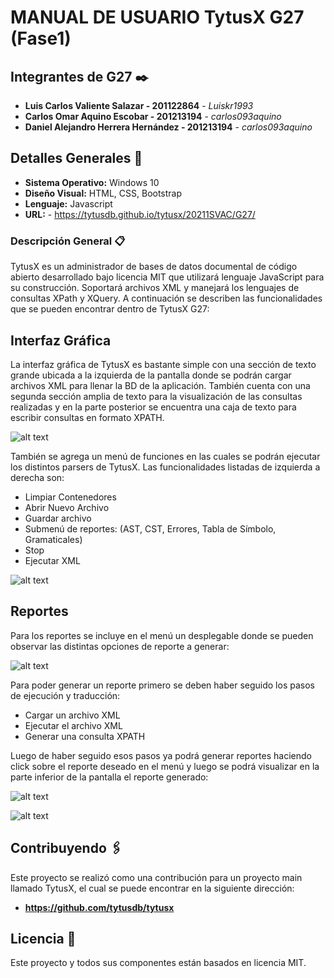 # MANUAL DE USUARIO TytusX G27 (Fase1)

## Integrantes de G27 ✒️

* **Luis Carlos Valiente Salazar         -   201122864** - *Luiskr1993*
* **Carlos Omar Aquino Escobar           -   201213194** - *carlos093aquino*
* **Daniel Alejandro Herrera Hernández   -   201213194** - *carlos093aquino*

## Detalles Generales 🚀
* **Sistema Operativo:** Windows 10
* **Diseño Visual:** HTML, CSS, Bootstrap
* **Lenguaje:** Javascript
* **URL:** - https://tytusdb.github.io/tytusx/20211SVAC/G27/
### Descripción General 📋

TytusX es un administrador de bases de datos documental de código abierto
desarrollado bajo licencia MIT que utilizará lenguaje JavaScript para su
construcción. Soportará archivos XML y manejará los lenguajes de consultas XPath
y XQuery. A continuación se describen las funcionalidades que se pueden encontrar dentro de TytusX G27:

## Interfaz Gráfica

La interfaz gráfica de TytusX es bastante simple con una sección de texto grande ubicada a la izquierda de la pantalla donde se podrán cargar archivos XML para llenar la BD de la aplicación. También cuenta con una segunda sección amplia de texto para la visualización de las consultas realizadas y en la parte posterior se encuentra una caja de texto para escribir consultas en formato XPATH. 

![alt text](/img/f1.png "Interfaz Grafica")


También se agrega un menú de funciones en las cuales se podrán ejecutar los distintos parsers de TytusX. Las funcionalidades listadas de izquierda a derecha son:
* Limpiar Contenedores
* Abrir Nuevo Archivo
* Guardar archivo
* Submenú de reportes: (AST, CST, Errores, Tabla de Símbolo, Gramaticales)
* Stop
* Ejecutar XML

![alt text](/img/f2.png "Menú de Funciones XML")


##  Reportes

Para los reportes se incluye en el menú un desplegable donde se pueden observar las distintas opciones de reporte a generar:

![alt text](/img/f3.png "Reportes")

Para poder generar un reporte primero se deben haber seguido los pasos de ejecución y traducción:
* Cargar un archivo XML
* Ejecutar el archivo XML
* Generar una consulta XPATH

Luego de haber seguido esos pasos ya podrá generar reportes haciendo click sobre el reporte deseado en el menú y luego se podrá visualizar en la parte inferior de la pantalla el reporte generado: 

![alt text](/img/f4.png "Reportes")

![alt text](/img/f5.png "Reportes")


## Contribuyendo 🖇️

Este proyecto se realizó como una contribución para un proyecto main llamado TytusX, el cual se puede encontrar en la siguiente dirección: 
* **https://github.com/tytusdb/tytusx**


## Licencia 📄

Este proyecto y todos sus componentes están basados en licencia MIT.